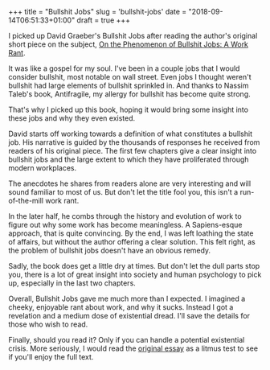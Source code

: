 +++
title = "Bullshit Jobs"
slug = 'bullshit-jobs'
date = "2018-09-14T06:51:33+01:00"
draft = true
+++

I picked up David Graeber's Bullshit Jobs after reading the author's original short piece on the subject, [On the Phenomenon of Bullshit Jobs: A Work Rant](https://strikemag.org/bullshit-jobs/).

It was like a gospel for my soul. I've been in a couple jobs that I would consider bullshit, most notable on wall street. Even jobs I thought weren't bullshit had large elements of bullshit sprinkled in. And thanks to Nassim Taleb's book, Antifragile, my allergy for bullshit has become quite strong.

That's why I picked up this book, hoping it would bring some insight into these jobs and why they even existed.

David starts off working towards a definition of what constitutes a bullshit job. His narrative is guided by the thousands of responses he received from readers of his original piece. The first few chapters give a clear insight into bullshit jobs and the large extent to which they have proliferated through modern workplaces.

The anecdotes he shares from readers alone are very interesting and will sound familiar to most of us. But don't let the title fool you, this isn't a run-of-the-mill work rant.

In the later half, he combs through the history and evolution of work to figure out why some work has become meaningless. A Sapiens-esque approach, that is quite convincing. By the end, I was left loathing the state of affairs, but without the author offering a clear solution. This felt right, as the problem of bullshit jobs doesn't have an obvious remedy.

Sadly, the book does get a little dry at times. But don't let the dull parts stop you, there is a lot of great insight into society and human psychology to pick up, especially in the last two chapters.

Overall, Bullshit Jobs gave me much more than I expected. I imagined a cheeky, enjoyable rant about work, and why it sucks. Instead I got a revelation and a medium dose of existential dread. I'll save the details for those who wish to read.

Finally, should you read it? Only if you can handle a potential existential crisis. More seriously, I would read the [original essay](https://strikemag.org/bullshit-jobs/) as a litmus test to see if you'll enjoy the full text.
